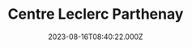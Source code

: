 ---
date: 2023-08-16T08:40:22.000Z
title: Centre Leclerc Parthenay
latitude: 46.64822522593562
longitude: -0.22279384015352482
url: http://www.e-leclerc.com
category: checkin
---